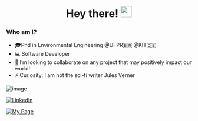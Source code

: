 <h1 align="center">Hey there! <img src="https://media.giphy.com/media/hvRJCLFzcasrR4ia7z/giphy.gif" width="30px"></h1>

### Who am I?
- 🎓Phd in Environmental Engineering @UFPR🇧🇷 @KIT🇩🇪
- 💻 Software Developer
- 👯 I’m looking to collaborate on any project that may positively impact our world!
- ⚡ Curiosity: I am not the sci-fi writer Jules Verner
  
![image](https://www.codewars.com/users/juliowerner/badges/large)

[![LinkedIn](https://img.shields.io/badge/Linkedin-%230077B5.svg?logo=linkedin&logoColor=white)](https://www.linkedin.com/in/juliowerner/)

[![My Page](https://juliowerner.pages.dev/badge.png)](https://juliowerner.pages.dev/)


